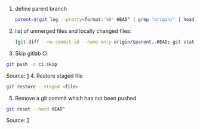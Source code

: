 1. define parent branch 
    ```bash
    parent=$(git log --pretty=format:'%D' HEAD^ | grep 'origin/' | head -n1 | sed 's@origin/@@' | sed 's@,.*@@')
    ```
2. list of unmerged files and locally changed files:
    ```bash
    (git diff --no-commit-id --name-only origin/$parent..HEAD; git status --porcelain | sed s/^...//) | sort | uniq
    ```
3. Skip gitlab CI
```bash
git push -o ci.skip
``` 
Source: [1](https://devops.stackexchange.com/questions/6809/is-there-a-ci-skip-option-in-gitlab-ci)
4. Restore staged file
```bash
git restore --staged <file>
```
5. Remove a git commit which has not been pushed
```bash
git reset --hard HEAD^
```
Source: [1](https://stackoverflow.com/questions/1611215/remove-a-git-commit-which-has-not-been-pushed) 